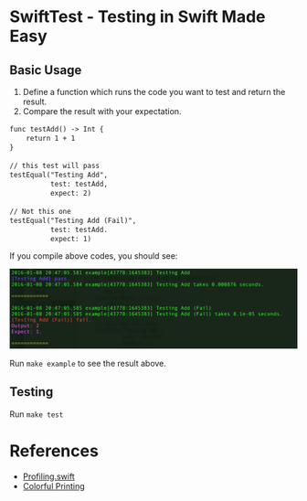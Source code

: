 # SwiftTest - Testing in Swift Made Easy

## Basic Usage
1. Define a function which runs the code you want to test and return the result.
2. Compare the result with your expectation.

```{swift}
func testAdd() -> Int {
    return 1 + 1
}

// this test will pass
testEqual("Testing Add",
          test: testAdd,
          expect: 2)

// Not this one
testEqual("Testing Add (Fail)",
          test: testAdd.
          expect: 1)
```

If you compile above codes, you should see:

![example_output](img/example_output.png)

Run `make example` to see the result above.

## Testing

Run `make test`

# References

- [Profiling.swift](https://gist.github.com/pyrtsa/e1b89307c1e7b30ef841)
- [Colorful Printing](http://stackoverflow.com/questions/27807925/color-ouput-with-swift-command-line-tool)


